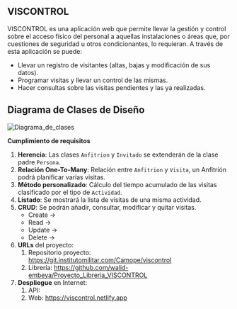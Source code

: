 ## **VISCONTROL**

VISCONTROL es una aplicación web que permite llevar la gestión y control sobre el acceso físico del personal a aquellas instalaciones o áreas que, por cuestiones de seguridad u otros condicionantes, lo requieran. A través de esta aplicación se puede:

+ Llevar un registro de visitantes (altas, bajas y modificación de sus datos).
+ Programar visitas y llevar un control de las mismas.
+ Hacer consultas sobre las visitas pendientes y las ya realizadas.

## Diagrama de Clases de Diseño
![Diagrama_de_clases](https://git.institutomilitar.com/Camope/viscontrol/-/wikis/images/diagramaClases.png)
    
  **Cumplimiento de requisitos**
1. **Herencia**: Las clases `Anfitrion` y `Invitado` se extenderán de la clase padre `Persona`.
2. **Relación One-To-Many**: Relación entre `Anfitrion` y `Visita`, un Anfitrión podrá planificar varias visitas.
3. **Método personalizado**: Cálculo del tiempo acumulado de las visitas clasificado por el tipo de `Actividad`.
4. **Listado**: Se mostrará la lista de visitas de una misma actividad.
5. **CRUD**: Se podrán añadir, consultar, modificar y quitar visitas. 
      + Create -> 
      + Read  -> 
      + Update ->
      + Delete ->
6. **URLs** del proyecto:
   1. Repositorio proyecto: https://git.institutomilitar.com/Camope/viscontrol
   1. Librería: https://github.com/walid-embeya/Proyecto_Libreria_VISCONTROL
7. **Despliegue** en Internet: 
   1. API:
   1. Web: https://viscontrol.netlify.app

